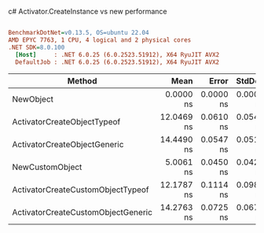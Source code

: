c# Activator.CreateInstance vs new performance
``` ini

BenchmarkDotNet=v0.13.5, OS=ubuntu 22.04
AMD EPYC 7763, 1 CPU, 4 logical and 2 physical cores
.NET SDK=8.0.100
  [Host]     : .NET 6.0.25 (6.0.2523.51912), X64 RyuJIT AVX2
  DefaultJob : .NET 6.0.25 (6.0.2523.51912), X64 RyuJIT AVX2


```
|                             Method |       Mean |     Error |    StdDev |   Gen0 | Allocated |
|----------------------------------- |-----------:|----------:|----------:|-------:|----------:|
|                          NewObject |  0.0000 ns | 0.0000 ns | 0.0000 ns |      - |         - |
|        ActivatorCreateObjectTypeof | 12.0469 ns | 0.0610 ns | 0.0541 ns | 0.0003 |      24 B |
|       ActivatorCreateObjectGeneric | 14.4490 ns | 0.0547 ns | 0.0512 ns | 0.0003 |      24 B |
|                    NewCustomObject |  5.0061 ns | 0.0450 ns | 0.0421 ns | 0.0003 |      24 B |
|  ActivatorCreateCustomObjectTypeof | 12.1787 ns | 0.1114 ns | 0.0988 ns | 0.0003 |      24 B |
| ActivatorCreateCustomObjectGeneric | 14.2763 ns | 0.0725 ns | 0.0678 ns | 0.0003 |      24 B |
